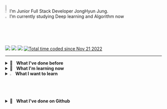 <!--[![Typing SVG](https://readme-typing-svg.herokuapp.com?font=Oleo+Script&color=6DC4DBFF&size=35&width=800&height=53&lines=Every+day+Fac,+si+facis%E3%80%80)](https://git.io/typing-svg)-->

<img src="https://raw.githubusercontent.com/Tarikul-Islam-Anik/Animated-Fluent-Emojis/master/Emojis/Hand%20gestures/Hand%20with%20Fingers%20Splayed%20Light%20Skin%20Tone.png" alt="Hand with Fingers Splayed Light Skin Tone" width="2%" height="25" /> I’m Junior Full Stack Developer JongHyun Jung. <br>
<img src="https://raw.githubusercontent.com/Tarikul-Islam-Anik/Animated-Fluent-Emojis/master/Emojis/Hand%20gestures/Eyes.png" alt="Eyes" width="2%" /> I’m currently studying Deep learning and Algorithm now <br>
<!-- 📫 &nbsp;Mail: jjh19960115@gmail.com <br> -->
<!-- 📖 &nbsp;Log: [Blog](https://nero-coding.blog/) -->

<!--<h3 align="left">Connect with me:</h3>
<p align="left">
<a href="https://codepen.io/almond0115" target="blank"><img align="center" src="https://raw.githubusercontent.com/rahuldkjain/github-profile-readme-generator/master/src/images/icons/Social/codepen.svg" alt="nicolacastellanidev" height="30" width="40" /></a>
<a href="https://dev.to/almond0115" target="blank"><img align="center" src="https://raw.githubusercontent.com/rahuldkjain/github-profile-readme-generator/master/src/images/icons/Social/devto.svg" alt="nicolalc" height="30" width="40" /></a>
<a href="https://twitter.com/almond0115" target="blank"><img align="center" src="https://raw.githubusercontent.com/rahuldkjain/github-profile-readme-generator/master/src/images/icons/Social/twitter.svg" alt="amazingsurpr1se" height="30" width="40" /></a>
<a href="https://www.linkedin.com/in/jonghyunjung" target="blank"><img align="center" src="https://raw.githubusercontent.com/rahuldkjain/github-profile-readme-generator/master/src/images/icons/Social/linked-in-alt.svg" alt="nicola-castellani-313b9084" height="30" width="40" /></a>
<a href="https://instagram.com/viaunixue" target="blank"><img align="center" src="https://raw.githubusercontent.com/rahuldkjain/github-profile-readme-generator/master/src/images/icons/Social/instagram.svg" alt="viaunixue" height="30" width="40" /></a>
<a href="https://medium.com/@viaunixue" target="blank"><img align="center" src="https://raw.githubusercontent.com/rahuldkjain/github-profile-readme-generator/master/src/images/icons/Social/medium.svg" alt="@viaunixue" height="30" width="40" /></a>
<a href="https://discord.gg/Z8hMVTFz" target="blank"><img align="center" src="https://raw.githubusercontent.com/rahuldkjain/github-profile-readme-generator/master/src/images/icons/Social/discord.svg" alt="5935" height="30" width="40" /></a>
</p>-->
<a href="mailto:jjh3543@naver.com" target="_blank"><img src="https://img.shields.io/badge/jjh3543@naver.com-EA4335?style=flat&logo=Gmail&logoColor=white"/></a>
<a href="https://nero-coding.blog" target="_blank"><img src="https://img.shields.io/badge/Blog | devlog-371F76?style=flat&logo=Heart&logoColor=white"/></a>
<a href="https://hits.seeyoufarm.com"><img src="https://hits.seeyoufarm.com/api/count/incr/badge.svg?url=https%3A%2F%2Fgithub.com%2Falmond0115%2Fhit-counter&count_bg=%236DC4DB&title_bg=%23817F7F&icon=github.svg&icon_color=%23E7E7E7&title=Views&edge_flat=false"/></a> 
<a href="https://wakatime.com/@a5e4e091-a753-4fe4-b8d3-62921a69d04a"><img src="https://wakatime.com/badge/user/a5e4e091-a753-4fe4-b8d3-62921a69d04a.svg" alt="Total time coded since Nov 21 2022" /></a>

---

<details>
<summary> 🥇 &nbsp; <strong> What I've done before </strong> </summary>
   <br>
   
   |참가 기간|참가 내용|참가 결과|
   |:---:|:---:|:---:|
   | 2024.02.17 ~ 2024.05.12 | 정보 처리 기사 | 🎖️ [합격](https://github.com/viaunixue/dev-certification) |
   | 2024.01.02 ~ 2024.02.26 | LG Aimers 4기 해커톤 | :tada: [수료](https://github.com/viaunixue/lg-aimers-hackathon) |
   | 2023.10.19 ~ 2023.11.15 | 우아한 테크코스 6기 프리코스 | :tada: [수료](https://github.com/viaunixue/woowa-precourse) |
   | 2023.10.16 ~ 2023.10.21 | 제 1회 ICP ABC 아카데미 블록체인 해커톤 | 🥇 [우승](https://github.com/almond0115/2023_ICP_hackathon)|
   | 2023.09.03 ~ 2023.12.11 | 채팅 서버 & 메모장 서비스 | :tada: [수료](https://github.com/viaunixue/mju-backend-dev) |
   | 2023.03.21 ~ 2023.06.12 | 캡스톤 디자인 (반려동물 산책 도우미 App)  | 🥉 [3등](https://github.com/viaunixue/MyPetRoadApp)|
</details>

<details>
   <summary> 💪 &nbsp; <strong> What I'm learning now </strong> </summary>
<!--    <p align="left"> 
      <br>
    <a href="https://www.w3schools.com/html/" target="_blank" rel="noreferrer"> <img src="https://raw.githubusercontent.com/devicons/devicon/master/icons/html5/html5-original-wordmark.svg" alt="html5" width="40" height="40"/> </a>
    <a href="https://www.w3schools.com/css/" target="_blank" rel="noreferrer"> <img src="https://raw.githubusercontent.com/devicons/devicon/master/icons/css3/css3-original-wordmark.svg" alt="css3" width="40" height="40"/> </a>
    <a href="https://developer.mozilla.org/en-US/docs/Web/JavaScript" target="_blank" rel="noreferrer"> <img src="https://raw.githubusercontent.com/devicons/devicon/master/icons/javascript/javascript-original.svg" alt="javascript" width="40" height="40"/> </a> 
   <a href="https://reactjs.org/" target="_blank" rel="noreferrer"> <img src="https://raw.githubusercontent.com/devicons/devicon/master/icons/react/react-original-wordmark.svg" alt="react" width="40" height="40"/> </a>
   <a href="https://vuejs.org/" target="_blank" rel="noreferrer"> <img src="https://github.com/devicons/devicon/raw/master/icons/vuejs/vuejs-original.svg" alt="vuejs" width="40" height="40"/> </a>
   <a href="https://flutter.dev" target="_blank" rel="noreferrer"> <img src="https://raw.githubusercontent.com/devicons/devicon/master/icons/flutter/flutter-original.svg" alt="flutter" width="40" height="40"/> </a>
   <a href="https://expressjs.com" target="_blank" rel="noreferrer"> <img src="https://raw.githubusercontent.com/devicons/devicon/master/icons/express/express-original-wordmark.svg" alt="express" width="40" height="40"/> </a> 
   <a href="https://www.mongodb.com/" target="_blank" rel="noreferrer"> <img src="https://raw.githubusercontent.com/devicons/devicon/master/icons/mongodb/mongodb-original-wordmark.svg" alt="mongodb" width="40" height="40"/> </a> 
   <a href="https://nodejs.org" target="_blank" rel="noreferrer"> <img src="https://raw.githubusercontent.com/devicons/devicon/master/icons/nodejs/nodejs-original-wordmark.svg" alt="nodejs" width="40" height="40"/> </a>
   
   <a href="https://www.mysql.com/" target="_blank" rel="noreferrer"> <img src="https://raw.githubusercontent.com/devicons/devicon/master/icons/mysql/mysql-original-wordmark.svg" alt="mysql" width="40" height="40"/> </a>
   <a href="https://www.docker.com/" target="_blank" rel="noreferrer"> <img src="https://raw.githubusercontent.com/devicons/devicon/master/icons/docker/docker-original-wordmark.svg" alt="docker" width="40" height="40"/> </a>
    <a href="https://www.java.com" target="_blank" rel="noreferrer"> <img src="https://raw.githubusercontent.com/devicons/devicon/master/icons/java/java-original.svg" alt="java" width="40" height="40"/> </a> 
    <a href="https://www.cprogramming.com/" target="_blank" rel="noreferrer"> <img src="https://raw.githubusercontent.com/devicons/devicon/master/icons/c/c-original.svg" alt="c" width="40" height="40"/> </a>
   <a href="https://www.python.org" target="_blank" rel="noreferrer"> <img src="https://raw.githubusercontent.com/devicons/devicon/master/icons/python/python-original.svg" alt="python" width="40" height="40"/> </a> 
    <a href="https://postman.com" target="_blank" rel="noreferrer"> <img src="https://www.vectorlogo.zone/logos/getpostman/getpostman-icon.svg" alt="postman" width="40" height="40"/> </a>  -->
   <!--
   <img src="https://img.shields.io/badge/python-3670A0?style=for-the-badge&logo=python&logoColor=ffdd54"/> 
   <img src="https://img.shields.io/badge/PyTorch-EE4C2C?style=for-the-badge&logo=PyTorch&logoColor=white"> 
   <img src="https://img.shields.io/badge/Ubuntu-E95420?style=for-the-badge&logo=ubuntu&logoColor=white"> 
   <img src="https://img.shields.io/badge/Numpy-013243?style=for-the-badge&logo=Numpy&logoColor=white"> 
   <img src="https://img.shields.io/badge/Pandas-150458?style=for-the-badge&logo=Pandas&logoColor=white"> 
   <img src="https://img.shields.io/badge/Scikit_learn-F7931E?style=for-the-badge&logo=scikitlearn&logoColor=white">
   <img src="https://img.shields.io/badge/FastAPI-009688?style=for-the-badge&logo=FastAPI&logoColor=black">  
   <img src="https://img.shields.io/badge/Poetry-60A5FA?style=for-the-badge&logo=Poetry&logoColor=black">  
   <code><img height="35" src="https://skills.thijs.gg/icons?i=java&theme=light"></code>
   <code><img height="35" src="https://skills.thijs.gg/icons?i=python&theme=light"></code>
   <code><img height="35" src="https://skills.thijs.gg/icons?i=kotlin&theme=light"></code>
   <code><img height="35" src="https://skills.thijs.gg/icons?i=mysql&theme=light"></code>
   <code><img height="30" src="https://cdn-icons-png.flaticon.com/512/226/226777.png"></code>
   <code><img height="30" src="https://raw.githubusercontent.com/github/explore/80688e429a7d4ef2fca1e82350fe8e3517d3494d/topics/javascript/javascript.png"></code>
   <code><img height="30" src="https://raw.githubusercontent.com/github/explore/80688e429a7d4ef2fca1e82350fe8e3517d3494d/topics/kotlin/kotlin.png"></code>
   <code><img height="30" src="https://raw.githubusercontent.com/github/explore/80688e429a7d4ef2fca1e82350fe8e3517d3494d/topics/php/php.png"></code>
   <code><img height="30" src="https://upload.wikimedia.org/wikipedia/commons/1/19/C_Logo.png"></code>
   <code><img height="30" src="https://raw.githubusercontent.com/github/explore/80688e429a7d4ef2fca1e82350fe8e3517d3494d/topics/python/python.png"></code>
   <br> -->
   <br>
   
   <img src="https://img.shields.io/badge/Linux-FCC624?style=flat&logo=linux&logoColor=black">
   <img src="https://img.shields.io/badge/java-007396?style=flat&logo=java&logoColor=white">
   <img src="https://img.shields.io/badge/c-A8B9CC?style=flat&logo=c&logoColor=white">
   <img src="https://img.shields.io/badge/c++-00599C?style=flat&logo=c%2B%2B&logoColor=white">
   <img src="https://img.shields.io/badge/kotlin-7F52FF?style=flat&logo=kotlin&logoColor=white">
   <br>
   <!-- <img src="https://img.shields.io/badge/python-3776AB?style=flat&logo=python&logoColor=white"> -->
   <img src="https://img.shields.io/badge/SpringBoot-6DB33F?style=flat&logo=SpringBoot&logoColor=white">
   <img src="https://img.shields.io/badge/Spring Data JPA-6DB33F?style=flat&logo=Spring&logoColor=black"> 
   <img src="https://img.shields.io/badge/Spring MVC-6DB33F?style=flat&logo=Spring&logoColor=black"> 
   <img src="https://img.shields.io/badge/AWS EC2-FFB71B?style=flat&logo=Amazon AWS&logoColor=black"> 
   <img src="https://img.shields.io/badge/AWS RDS-FFB71B?style=flat&logo=Amazon AWS&logoColor=black">
   <br>
   <img src="https://img.shields.io/badge/Node.js-43853D?style=flat&logo=node.js&logoColor=white">
   <img src="https://img.shields.io/badge/html-E34F26?style=flat&logo=html5&logoColor=white">
   <img src="https://img.shields.io/badge/javascript-F7DF1E?style=flat&logo=javascript&logoColor=black">
   <img src="https://img.shields.io/badge/css-1572B6?style=flat&logo=css3&logoColor=white">
   <img src="https://img.shields.io/badge/NestJS-E0234E?style=flat&logo=NestJS&logoColor=black">
   <img src="https://img.shields.io/badge/TypeScript-007ACC?style=flat&logo=typescript&logoColor=white">
   <img src="https://img.shields.io/badge/React-20232A?style=flat&logo=react&logoColor=61DAFB">
   <br>
   <img src="https://img.shields.io/badge/MariaDB-003545?style=flat&logo=MariaDB&logoColor=white">
   <img src="https://img.shields.io/badge/MySQL-4479A1?style=flat&logo=MySQL&logoColor=white"> 
   <img src="https://img.shields.io/badge/Docker-2496ED?style=flat&logo=Docker&logoColor=white"> 
   <img src="https://img.shields.io/badge/Kubernetes-326CE5?style=flat&logo=Kubernetes&logoColor=white"> 
   <img src="https://img.shields.io/badge/S3-569A31?style=flat&logo=Amazon S3&logoColor=white"> 
   <img src="https://img.shields.io/badge/Redis-DC382D?style=flat&logo=Redis&logoColor=white"> 
   <br>
   <!--<img src="https://img.shields.io/badge/IntelliJ IDEA-000000?style=flat&logo=IntelliJ IDEA&logoColor=white" />
   <img src="https://img.shields.io/badge/Visual Studio Code-007ACC?style=flat&logo=Visual Studio Code&logoColor=white" />
   <img src="https://img.shields.io/badge/git-F05032?style=flat&logo=git&logoColor=white">
   <br>
   <img src="https://img.shields.io/badge/notion-000000?style=flat&logo=notion&logoColor=white">
   <img src="https://img.shields.io/badge/Figma-F24E1E?style=flat&logo=Figma&logoColor=white" />
   <img src="https://img.shields.io/badge/Slack-4A154B?style=flat&logo=Slack&logoColor=white" />
   <img src="https://img.shields.io/badge/GitHub-181717?style=flat&logo=GitHub&logoColor=white" />
   <img src="https://img.shields.io/badge/Postman-FF6C37?style=flat&logo=Postman&logoColor=white" />-->
</details>

<details>
   <summary> <img src="https://raw.githubusercontent.com/Tarikul-Islam-Anik/Animated-Fluent-Emojis/master/Emojis/Travel%20and%20places/Fire.png" alt="Fire" width="2%" /> &nbsp;<strong>What I want to learn</strong> </summary>
   <br>
   <img src="https://img.shields.io/badge/Spring Webflux-6DB33F?style=flat&logo=React&logoColor=black">
   <img src="https://img.shields.io/badge/AWS ROUTE53-FFB71B?style=flat&logo=Amazon AWS&logoColor=black">  
   <img src="https://img.shields.io/badge/AWS BEANSTALK-FFB71B?style=flat&logo=Amazon AWS&logoColor=black"> 
   <img src="https://img.shields.io/badge/AWS ECR-FFB71B?style=flat&logo=Amazon AWS&logoColor=black">
<!--    <img src="https://img.shields.io/badge/Docker-2496ED?style=flat&logo=Docker&logoColor=white"> 
   <img src="https://img.shields.io/badge/Kubernetes-326CE5?style=flat&logo=Kubernetes&logoColor=white">  -->
<!--    <img src="https://img.shields.io/badge/Jira-0052CC?style=flat&logo=Jira&logoColor=white" /> -->
   <br>
   <img src="https://img.shields.io/badge/Firebase-FFCA28?style=flat&logo=Firebase&logoColor=white" />
   <img src="https://img.shields.io/badge/MongoDB-6DB33F?style=flat&logo=mongodb&logoColor=black">
   <img src="https://img.shields.io/badge/DynamoDB-4053D6?style=flat&logo=Amazon DynamoDB&logoColor=white"> 
   <br>
   <img src="https://img.shields.io/badge/Elasticsearch-00ADD8?style=flat&logo=Elasticsearch&logoColor=black"> 
   <img src="https://img.shields.io/badge/Apache Kafka-231F20?style=flat&logo=Apache Kafka&logoColor=white">
   <img src="https://img.shields.io/badge/GRPC-00ADD8?style=flat&logo=&logoColor=black"> 
   <img src="https://img.shields.io/badge/Armeria-F75690?style=flat&logo=armeria&logoColor=black"> 
   <img src="https://img.shields.io/badge/Jenkins-D24939?style=flat&logo=Jenkins&logoColor=black"> 
</details>

<details>
   <summary> 🍭 &nbsp; <strong> What I've done on Github </strong> </summary>
   <br>
   <!--![almond's github stats](https://github-readme-stats.vercel.app/api?username=almond0115&show_icons=true&theme=merko)-->
   <img height="180em" src="https://github-readme-stats.vercel.app/api/top-langs/?username=viaunixue&layout=compact&langs_count=8&theme=tokyonight"/>
   <img height="180em" src="https://github-readme-stats.vercel.app/api?username=viaunixue&show_icons=true&theme=tokyonight"/>
   <!--    <img height="380em" src="https://stats.dooboo.io/api/github-stats-advanced?login=almond0115"/> -->
</details>

